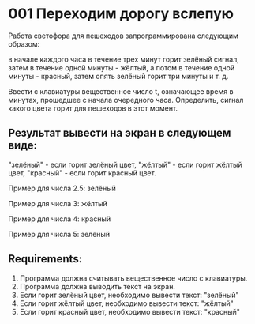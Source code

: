 # 001 Переходим дорогу вслепую

Работа светофора для пешеходов запрограммирована следующим образом:

в начале каждого часа в течение трех минут горит зелёный сигнал,
затем в течение одной минуты - жёлтый,
а потом в течение одной минуты - красный,
затем опять зелёный горит три минуты и т. д.

Ввести с клавиатуры вещественное число t, означающее время в минутах, прошедшее с начала очередного часа.
Определить, сигнал какого цвета горит для пешеходов в этот момент.

## Результат вывести на экран в следующем виде:

"зелёный" - если горит зелёный цвет,
"жёлтый" - если горит жёлтый цвет,
"красный" - если горит красный цвет.

Пример для числа 2.5:
зелёный

Пример для числа 3:
жёлтый

Пример для числа 4:
красный

Пример для числа 5:
зелёный

## Requirements:

1. Программа должна считывать вещественное число c клавиатуры.
2. Программа должна выводить текст на экран.
3. Если горит зелёный цвет, необходимо вывести текст: "зелёный"
4. Если горит жёлтый цвет, необходимо вывести текст: "жёлтый"
5. Если горит красный цвет, необходимо вывести текст: "красный"